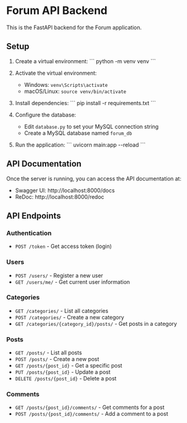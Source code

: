 # Forum API Backend

This is the FastAPI backend for the Forum application.

## Setup

1. Create a virtual environment:
   \`\`\`
   python -m venv venv
   \`\`\`

2. Activate the virtual environment:
   - Windows: `venv\Scripts\activate`
   - macOS/Linux: `source venv/bin/activate`

3. Install dependencies:
   \`\`\`
   pip install -r requirements.txt
   \`\`\`

4. Configure the database:
   - Edit `database.py` to set your MySQL connection string
   - Create a MySQL database named `forum_db`

5. Run the application:
   \`\`\`
   uvicorn main:app --reload
   \`\`\`

## API Documentation

Once the server is running, you can access the API documentation at:
- Swagger UI: http://localhost:8000/docs
- ReDoc: http://localhost:8000/redoc

## API Endpoints

### Authentication
- `POST /token` - Get access token (login)

### Users
- `POST /users/` - Register a new user
- `GET /users/me/` - Get current user information

### Categories
- `GET /categories/` - List all categories
- `POST /categories/` - Create a new category
- `GET /categories/{category_id}/posts/` - Get posts in a category

### Posts
- `GET /posts/` - List all posts
- `POST /posts/` - Create a new post
- `GET /posts/{post_id}` - Get a specific post
- `PUT /posts/{post_id}` - Update a post
- `DELETE /posts/{post_id}` - Delete a post

### Comments
- `GET /posts/{post_id}/comments/` - Get comments for a post
- `POST /posts/{post_id}/comments/` - Add a comment to a post
